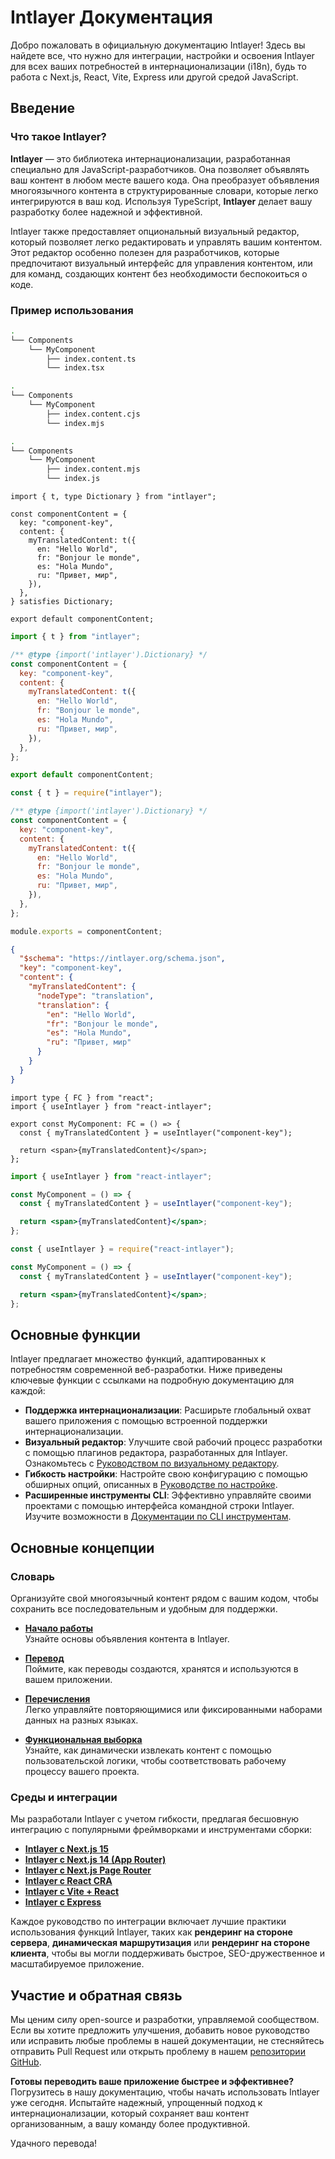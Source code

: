 # Intlayer Документация

Добро пожаловать в официальную документацию Intlayer! Здесь вы найдете все, что нужно для интеграции, настройки и освоения Intlayer для всех ваших потребностей в интернационализации (i18n), будь то работа с Next.js, React, Vite, Express или другой средой JavaScript.

## Введение

### Что такое Intlayer?

**Intlayer** — это библиотека интернационализации, разработанная специально для JavaScript-разработчиков. Она позволяет объявлять ваш контент в любом месте вашего кода. Она преобразует объявления многоязычного контента в структурированные словари, которые легко интегрируются в ваш код. Используя TypeScript, **Intlayer** делает вашу разработку более надежной и эффективной.

Intlayer также предоставляет опциональный визуальный редактор, который позволяет легко редактировать и управлять вашим контентом. Этот редактор особенно полезен для разработчиков, которые предпочитают визуальный интерфейс для управления контентом, или для команд, создающих контент без необходимости беспокоиться о коде.

### Пример использования

```bash codeFormat="typescript"
.
└── Components
    └── MyComponent
        ├── index.content.ts
        └── index.tsx
```

```bash codeFormat="commonjs"
.
└── Components
    └── MyComponent
        ├── index.content.cjs
        └── index.mjs
```

```bash codeFormat="esm"
.
└── Components
    └── MyComponent
        ├── index.content.mjs
        └── index.js
```

```tsx fileName="src/components/MyComponent/index.content.ts" contentDeclarationFormat="typescript"
import { t, type Dictionary } from "intlayer";

const componentContent = {
  key: "component-key",
  content: {
    myTranslatedContent: t({
      en: "Hello World",
      fr: "Bonjour le monde",
      es: "Hola Mundo",
      ru: "Привет, мир",
    }),
  },
} satisfies Dictionary;

export default componentContent;
```

```javascript fileName="src/components/MyComponent/index.content.mjs" contentDeclarationFormat="esm"
import { t } from "intlayer";

/** @type {import('intlayer').Dictionary} */
const componentContent = {
  key: "component-key",
  content: {
    myTranslatedContent: t({
      en: "Hello World",
      fr: "Bonjour le monde",
      es: "Hola Mundo",
      ru: "Привет, мир",
    }),
  },
};

export default componentContent;
```

```javascript fileName="src/components/MyComponent/index.content.cjs" contentDeclarationFormat="commonjs"
const { t } = require("intlayer");

/** @type {import('intlayer').Dictionary} */
const componentContent = {
  key: "component-key",
  content: {
    myTranslatedContent: t({
      en: "Hello World",
      fr: "Bonjour le monde",
      es: "Hola Mundo",
      ru: "Привет, мир",
    }),
  },
};

module.exports = componentContent;
```

```json fileName="src/components/MyComponent/index.content.json" contentDeclarationFormat="json"
{
  "$schema": "https://intlayer.org/schema.json",
  "key": "component-key",
  "content": {
    "myTranslatedContent": {
      "nodeType": "translation",
      "translation": {
        "en": "Hello World",
        "fr": "Bonjour le monde",
        "es": "Hola Mundo",
        "ru": "Привет, мир"
      }
    }
  }
}
```

```tsx fileName="src/components/MyComponent/index.tsx" codeFormat="typescript"
import type { FC } from "react";
import { useIntlayer } from "react-intlayer";

export const MyComponent: FC = () => {
  const { myTranslatedContent } = useIntlayer("component-key");

  return <span>{myTranslatedContent}</span>;
};
```

```jsx fileName="src/components/MyComponent/index.mjx" codeFormat="esm"
import { useIntlayer } from "react-intlayer";

const MyComponent = () => {
  const { myTranslatedContent } = useIntlayer("component-key");

  return <span>{myTranslatedContent}</span>;
};
```

```jsx fileName="src/components/MyComponent/index.csx" codeFormat="commonjs"
const { useIntlayer } = require("react-intlayer");

const MyComponent = () => {
  const { myTranslatedContent } = useIntlayer("component-key");

  return <span>{myTranslatedContent}</span>;
};
```

## Основные функции

Intlayer предлагает множество функций, адаптированных к потребностям современной веб-разработки. Ниже приведены ключевые функции с ссылками на подробную документацию для каждой:

- **Поддержка интернационализации**: Расширьте глобальный охват вашего приложения с помощью встроенной поддержки интернационализации.
- **Визуальный редактор**: Улучшите свой рабочий процесс разработки с помощью плагинов редактора, разработанных для Intlayer. Ознакомьтесь с [Руководством по визуальному редактору](https://github.com/aymericzip/intlayer/blob/main/docs/ru/intlayer_visual_editor.md).
- **Гибкость настройки**: Настройте свою конфигурацию с помощью обширных опций, описанных в [Руководстве по настройке](https://github.com/aymericzip/intlayer/blob/main/docs/ru/configuration.md).
- **Расширенные инструменты CLI**: Эффективно управляйте своими проектами с помощью интерфейса командной строки Intlayer. Изучите возможности в [Документации по CLI инструментам](https://github.com/aymericzip/intlayer/blob/main/docs/ru/intlayer_cli.md).

## Основные концепции

### Словарь

Организуйте свой многоязычный контент рядом с вашим кодом, чтобы сохранить все последовательным и удобным для поддержки.

- **[Начало работы](https://github.com/aymericzip/intlayer/blob/main/docs/ru/dictionary/get_started.md)**  
  Узнайте основы объявления контента в Intlayer.

- **[Перевод](https://github.com/aymericzip/intlayer/blob/main/docs/ru/dictionary/translation.md)**  
  Поймите, как переводы создаются, хранятся и используются в вашем приложении.

- **[Перечисления](https://github.com/aymericzip/intlayer/blob/main/docs/ru/dictionary/enumeration.md)**  
  Легко управляйте повторяющимися или фиксированными наборами данных на разных языках.

- **[Функциональная выборка](https://github.com/aymericzip/intlayer/blob/main/docs/ru/dictionary/function_fetching.md)**  
  Узнайте, как динамически извлекать контент с помощью пользовательской логики, чтобы соответствовать рабочему процессу вашего проекта.

### Среды и интеграции

Мы разработали Intlayer с учетом гибкости, предлагая бесшовную интеграцию с популярными фреймворками и инструментами сборки:

- **[Intlayer с Next.js 15](https://github.com/aymericzip/intlayer/blob/main/docs/ru/intlayer_with_nextjs_15.md)**
- **[Intlayer с Next.js 14 (App Router)](https://github.com/aymericzip/intlayer/blob/main/docs/ru/intlayer_with_nextjs_14.md)**
- **[Intlayer с Next.js Page Router](https://github.com/aymericzip/intlayer/blob/main/docs/ru/intlayer_with_nextjs_page_router.md)**
- **[Intlayer с React CRA](https://github.com/aymericzip/intlayer/blob/main/docs/ru/intlayer_with_create_react_app.md)**
- **[Intlayer с Vite + React](https://github.com/aymericzip/intlayer/blob/main/docs/ru/intlayer_with_vite+react.md)**
- **[Intlayer с Express](https://github.com/aymericzip/intlayer/blob/main/docs/ru/intlayer_with_express.md)**

Каждое руководство по интеграции включает лучшие практики использования функций Intlayer, таких как **рендеринг на стороне сервера**, **динамическая маршрутизация** или **рендеринг на стороне клиента**, чтобы вы могли поддерживать быстрое, SEO-дружественное и масштабируемое приложение.

## Участие и обратная связь

Мы ценим силу open-source и разработки, управляемой сообществом. Если вы хотите предложить улучшения, добавить новое руководство или исправить любые проблемы в нашей документации, не стесняйтесь отправить Pull Request или открыть проблему в нашем [репозитории GitHub](https://github.com/aymericzip/intlayer/blob/main/docs).

**Готовы переводить ваше приложение быстрее и эффективнее?** Погрузитесь в нашу документацию, чтобы начать использовать Intlayer уже сегодня. Испытайте надежный, упрощенный подход к интернационализации, который сохраняет ваш контент организованным, а вашу команду более продуктивной.

Удачного перевода!
